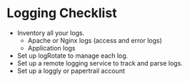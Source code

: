 # Logging Checklist
* Inventory all your logs.
	* Apache or Nginx logs (access and error logs)
	* Application logs
* Set up logRotate to manage each log.
* Set up a remote logging service to track and parse logs.
* Set up a loggly or papertrail account
